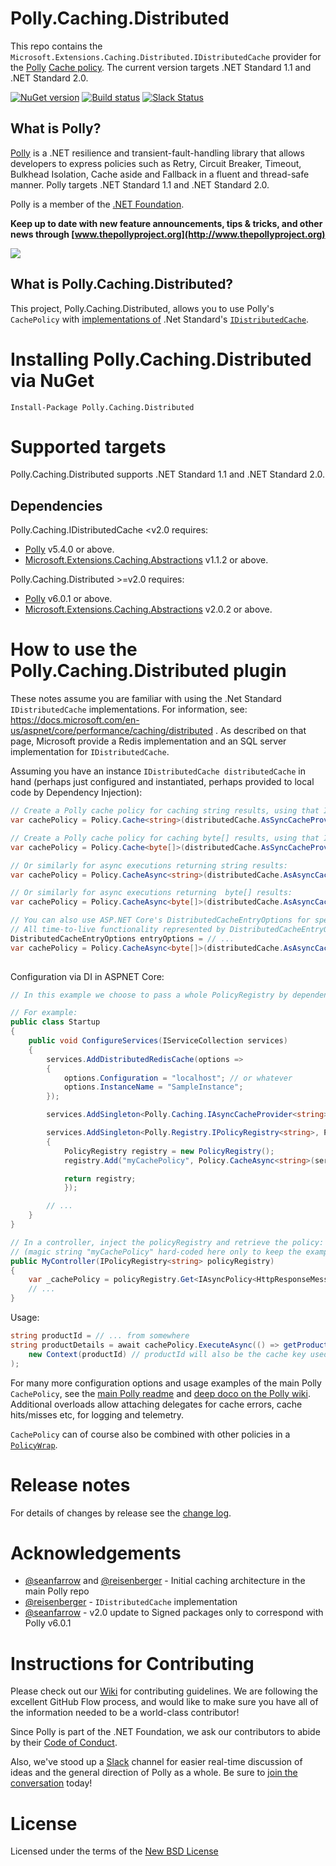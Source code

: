 # Polly.Caching.Distributed

This repo contains the `Microsoft.Extensions.Caching.Distributed.IDistributedCache` provider for the [Polly](https://github.com/App-vNext/Polly) [Cache policy](https://github.com/App-vNext/Polly/wiki/Cache).  The current version targets .NET Standard 1.1 and .NET Standard 2.0.

[![NuGet version](https://badge.fury.io/nu/Polly.Caching.Distributed.svg)](https://badge.fury.io/nu/Polly.Caching.Distributed) [![Build status](https://ci.appveyor.com/api/projects/status/pgd89nfdr9u4ig8m?svg=true)](https://ci.appveyor.com/project/joelhulen/polly-caching-Distributed) [![Slack Status](http://www.pollytalk.org/badge.svg)](http://www.pollytalk.org)

## What is Polly?

[Polly](https://github.com/App-vNext/Polly) is a .NET resilience and transient-fault-handling library that allows developers to express policies such as Retry, Circuit Breaker, Timeout, Bulkhead Isolation, Cache aside and Fallback in a fluent and thread-safe manner. Polly targets .NET Standard 1.1 and .NET Standard 2.0. 

Polly is a member of the [.NET Foundation](https://www.dotnetfoundation.org/about).

**Keep up to date with new feature announcements, tips & tricks, and other news through [www.thepollyproject.org](http://www.thepollyproject.org)**

![](https://raw.github.com/App-vNext/Polly/master/Polly-Logo.png)

## What is Polly.Caching.Distributed?

This project, Polly.Caching.Distributed, allows you to use Polly's `CachePolicy` with [implementations of](https://docs.microsoft.com/en-us/aspnet/core/performance/caching/distributed) .Net Standard's [`IDistributedCache`](https://docs.microsoft.com/en-us/dotnet/api/microsoft.extensions.caching.distributed.idistributedcache). 

# Installing Polly.Caching.Distributed via NuGet

    Install-Package Polly.Caching.Distributed

# Supported targets

Polly.Caching.Distributed supports .NET Standard 1.1 and .NET Standard 2.0.

## Dependencies

Polly.Caching.IDistributedCache &lt;v2.0 requires:

+ [Polly](nuget.org/packages/polly) v5.4.0 or above.
+ [Microsoft.Extensions.Caching.Abstractions](https://www.nuget.org/packages/Microsoft.Extensions.Caching.Abstractions/) v1.1.2 or above.

Polly.Caching.Distributed &gt;=v2.0 requires:

+ [Polly](nuget.org/packages/polly) v6.0.1 or above.
+ [Microsoft.Extensions.Caching.Abstractions](https://www.nuget.org/packages/Microsoft.Extensions.Caching.Abstractions/) v2.0.2 or above.

# How to use the Polly.Caching.Distributed plugin

These notes assume you are familiar with using the .Net Standard `IDistributedCache` implementations.  For information, see: https://docs.microsoft.com/en-us/aspnet/core/performance/caching/distributed .  As described on that page, Microsoft provide a Redis implementation and an SQL server implementation for `IDistributedCache`.

Assuming you have an instance `IDistributedCache distributedCache` in hand (perhaps just configured and instantiated, perhaps provided to local code by Dependency Injection):


```csharp
// Create a Polly cache policy for caching string results, using that IDistributedCache  instance.
var cachePolicy = Policy.Cache<string>(distributedCache.AsSyncCacheProvider<string>(), TimeSpan.FromMinutes(5));

// Create a Polly cache policy for caching byte[] results, using that IDistributedCache  instance.
var cachePolicy = Policy.Cache<byte[]>(distributedCache.AsSyncCacheProvider<byte[]>(), TimeSpan.FromMinutes(5));

// Or similarly for async executions returning string results:
var cachePolicy = Policy.CacheAsync<string>(distributedCache.AsAsyncCacheProvider<string>(), TimeSpan.FromMinutes(5));

// Or similarly for async executions returning  byte[] results:
var cachePolicy = Policy.CacheAsync<byte[]>(distributedCache.AsAsyncCacheProvider<byte[]>(), TimeSpan.FromMinutes(5));

// You can also use ASP.NET Core's DistributedCacheEntryOptions for specifying cache item time-to-live, as shown below. 
// All time-to-live functionality represented by DistributedCacheEntryOptions is supported.
DistributedCacheEntryOptions entryOptions = // ...
var cachePolicy = Policy.CacheAsync<byte[]>(distributedCache.AsAsyncCacheProvider<byte[]>(), entryOptions.AsTtlStrategy());
 

```

Configuration via DI in ASPNET Core:

```csharp
// In this example we choose to pass a whole PolicyRegistry by dependency injection rather than the individual policy, on the assumption the webapp will probably use multiple policies across the app.

// For example: 
public class Startup
{
    public void ConfigureServices(IServiceCollection services)
    {
        services.AddDistributedRedisCache(options =>
        {
            options.Configuration = "localhost"; // or whatever
            options.InstanceName = "SampleInstance";
        });

        services.AddSingleton<Polly.Caching.IAsyncCacheProvider<string>>(serviceProvider => serviceProvider.GetRequiredService<IDistributedCache>().AsAsyncCacheProvider<string>());

        services.AddSingleton<Polly.Registry.IPolicyRegistry<string>, Polly.Registry.PolicyRegistry>((serviceProvider) =>
        {
            PolicyRegistry registry = new PolicyRegistry();
            registry.Add("myCachePolicy", Policy.CacheAsync<string>(serviceProvider.GetRequiredService<IAsyncCacheProvider<string>>(), TimeSpan.FromMinutes(5)));

            return registry;
            });

        // ...
    }
}

// In a controller, inject the policyRegistry and retrieve the policy:
// (magic string "myCachePolicy" hard-coded here only to keep the example simple) 
public MyController(IPolicyRegistry<string> policyRegistry)
{
    var _cachePolicy = policyRegistry.Get<IAsyncPolicy<HttpResponseMessage>>("myCachePolicy"); 
    // ...
}
```

Usage:

```csharp
string productId = // ... from somewhere
string productDetails = await cachePolicy.ExecuteAsync(() => getProductDetails(productId), 
    new Context(productId) // productId will also be the cache key used in this execution.
); 
```

For many more configuration options and usage examples of the main Polly `CachePolicy`, see the [main Polly readme](https://github.com/App-vNext/Polly#cache) and [deep doco on the Polly wiki](https://github.com/App-vNext/Polly/wiki/Cache).  Additional overloads allow attaching delegates for cache errors, cache hits/misses etc, for logging and telemetry.

`CachePolicy` can of course also be combined with other policies in a [`PolicyWrap`](https://github.com/App-vNext/Polly/wiki/PolicyWrap).

# Release notes

For details of changes by release see the [change log](CHANGELOG.md).  


# Acknowledgements

* [@seanfarrow](https://github.com/seanfarrow) and [@reisenberger](https://github.com/reisenberger) - Initial caching architecture in the main Polly repo
* [@reisenberger](https://github.com/reisenberger) - `IDistributedCache` implementation
* [@seanfarrow](https://github.com/seanfarrow) - v2.0 update to Signed packages only to correspond with Polly v6.0.1

# Instructions for Contributing

Please check out our [Wiki](https://github.com/App-vNext/Polly/wiki/Git-Workflow) for contributing guidelines. We are following the excellent GitHub Flow process, and would like to make sure you have all of the information needed to be a world-class contributor!

Since Polly is part of the .NET Foundation, we ask our contributors to abide by their [Code of Conduct](https://www.dotnetfoundation.org/code-of-conduct).

Also, we've stood up a [Slack](http://www.pollytalk.org) channel for easier real-time discussion of ideas and the general direction of Polly as a whole. Be sure to [join the conversation](http://www.pollytalk.org) today!

# License

Licensed under the terms of the [New BSD License](http://opensource.org/licenses/BSD-3-Clause)
